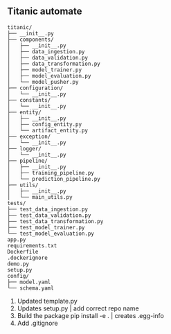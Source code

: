 ## Titanic automate

```
titanic/
├── __init__.py
├── components/
│   ├── __init__.py
│   ├── data_ingestion.py
│   ├── data_validation.py
│   ├── data_transformation.py
│   ├── model_trainer.py
│   ├── model_evaluation.py
│   └── model_pusher.py
├── configuration/
│   └── __init__.py
├── constants/
│   └── __init__.py
├── entity/
│   ├── __init__.py
│   ├── config_entity.py
│   └── artifact_entity.py
├── exception/
│   └── __init__.py
├── logger/
│   └── __init__.py
├── pipeline/
│   ├── __init__.py
│   ├── training_pipeline.py
│   └── prediction_pipeline.py
├── utils/
│   ├── __init__.py
│   └── main_utils.py
tests/
├── test_data_ingestion.py
├── test_data_validation.py
├── test_data_transformation.py
├── test_model_trainer.py
└── test_model_evaluation.py
app.py
requirements.txt
Dockerfile
.dockerignore
demo.py
setup.py
config/
├── model.yaml
└── schema.yaml
```

1. Updated template.py
2. Updates setup.py | add correct repo name 
3. Build the package pip install -e . | creates .egg-info 
4. Add .gitignore 

